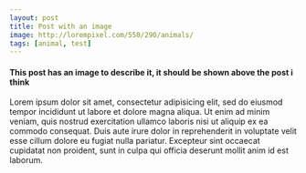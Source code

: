 ```yaml
---
layout: post
title: Post with an image
image: http://lorempixel.com/550/290/animals/
tags: [animal, test]
---
```

#### This post has an image to describe it, it should be shown above the post i think

Lorem ipsum dolor sit amet, consectetur adipisicing elit, sed do eiusmod tempor incididunt ut labore et dolore magna aliqua. Ut enim ad minim veniam, quis nostrud exercitation ullamco laboris nisi ut aliquip ex ea commodo consequat. Duis aute irure dolor in reprehenderit in voluptate velit esse cillum dolore eu fugiat nulla pariatur. Excepteur sint occaecat cupidatat non proident, sunt in culpa qui officia deserunt mollit anim id est laborum.
